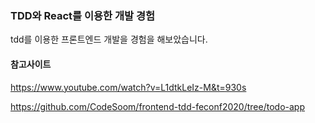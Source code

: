 ### TDD와 React를 이용한 개발 경험

tdd를 이용한 프론트엔드 개발을 경험을 해보았습니다.

#### 참고사이트

https://www.youtube.com/watch?v=L1dtkLeIz-M&t=930s

https://github.com/CodeSoom/frontend-tdd-feconf2020/tree/todo-app

